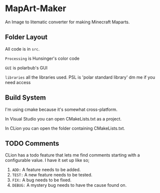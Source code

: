 # MapArt-Maker
An Image to litematic converter for making Minecraft Maparts.

 ## Folder Layout
All code is in `src`.

`Processing` is Hunsinger's color code

`GUI` is polarbub's GUI

`libraries` all the libraries used. PSL is 'polar standard library' dm me if you need access

## Build System
I'm using cmake because it's somewhat cross-platform.

In Visual Studio you can open CMakeLists.txt as a project.

In CLion you can open the folder containing CMakeLists.txt.

## TODO Comments
CLion has a todo feature that lets me find comments starting with a configurable value. I have it set up like so;

1) `ADD:` A feature needs to be added.
2) `TEST:` A new feature needs to be tested.
3) `FIX:` A bug needs to be fixed.
4) `DEBUG:` A mystery bug needs to have the cause found on.
